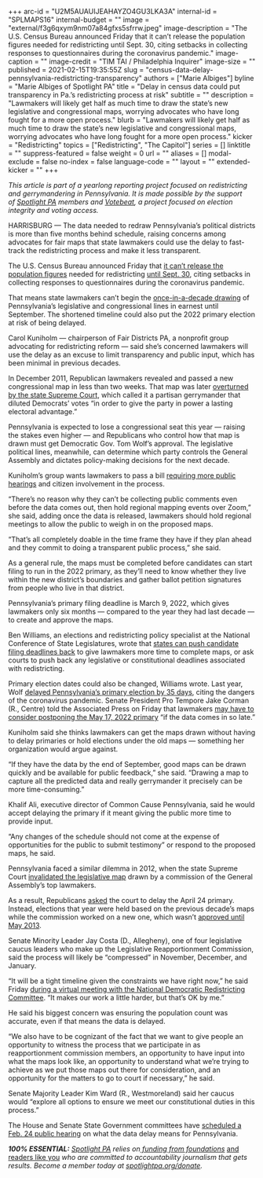 +++
arc-id = "U2M5AUAUIJEAHAYZO4GU3LKA3A"
internal-id = "SPLMAPS16"
internal-budget = ""
image = "external/f3g6qxym9nm07a84gfxs5sfrrw.jpeg"
image-description = "The U.S. Census Bureau announced Friday that it can’t release the population figures needed for redistricting until Sept. 30, citing setbacks in collecting responses to questionnaires during the coronavirus pandemic."
image-caption = ""
image-credit = "TIM TAI / Philadelphia Inquirer"
image-size = ""
published = 2021-02-15T19:35:55Z
slug = "census-data-delay-pennsylvania-redistricting-transparency"
authors = ["Marie Albiges"]
byline = "Marie Albiges of Spotlight PA"
title = "Delay in census data could put transparency in Pa.’s redistricting process at risk"
subtitle = ""
description = "Lawmakers will likely get half as much time to draw the state’s new legislative and congressional maps, worrying advocates who have long fought for a more open process."
blurb = "Lawmakers will likely get half as much time to draw the state’s new legislative and congressional maps, worrying advocates who have long fought for a more open process."
kicker = "Redistricting"
topics = ["Redistricting", "The Capitol"]
series = []
linktitle = ""
suppress-featured = false
weight = 0
url = ""
aliases = []
modal-exclude = false
no-index = false
language-code = ""
layout = ""
extended-kicker = ""
+++

<i>This article is part of a yearlong reporting project focused on redistricting and gerrymandering in Pennsylvania. It is made possible by the support of&nbsp;</i><a href="https://www.spotlightpa.org/"><i>Spotlight PA</i></a><i>&nbsp;members and&nbsp;</i><a href="https://votebeat.org/"><i>Votebeat</i></a><i>, a project focused on election integrity and voting access.</i>

HARRISBURG — The data needed to redraw Pennsylvania’s political districts is more than five months behind schedule, raising concerns among advocates for fair maps that state lawmakers could use the delay to fast-track the redistricting process and make it less transparent.

The U.S. Census Bureau announced Friday that <a href="https://www.inquirer.com/wires/ap/census-no-redistricting-data-until-end-september-20210212.html">it can’t release the population figures</a> needed for redistricting <a href="https://2020census.gov/en/news-events/press-releases/statement-redistricting-data-timeline.html">until Sept. 30</a>, citing setbacks in collecting responses to questionnaires during the coronavirus pandemic.

That means state lawmakers can’t begin the <a href="https://www.spotlightpa.org/news/2021/01/pennsylvania-redistricting-gerrymandering-2021-explainer/">once-in-a-decade drawing</a> of Pennsylvania’s legislative and congressional lines in earnest until September. The shortened timeline could also put the 2022 primary election at risk of being delayed.

Carol Kuniholm — chairperson of Fair Districts PA, a nonprofit group advocating for redistricting reform — said she’s concerned lawmakers will use the delay as an excuse to limit transparency and public input, which has been minimal in previous decades.

In December 2011, Republican lawmakers revealed and passed a new congressional map in less than two weeks. That map was later <a href="http://www.philly.com/philly/news/pa-supreme-court-strikes-down-congressional-map-as-unconstitutional-orders-change-before-may-primary-20180122.html">overturned by the state Supreme Court</a>, which called it a partisan gerrymander that diluted Democrats’ votes “in order to give the party in power a lasting electoral advantage.”

<script src="https://www.spotlightpa.org/embed.js" async></script><div data-spl-embed-version="1" data-spl-src="https://www.spotlightpa.org/embeds/newsletter/"></div>

Pennsylvania is expected to lose a congressional seat this year — raising the stakes even higher — and Republicans who control how that map is drawn must get Democratic Gov. Tom Wolf’s approval. The legislative political lines, meanwhile, can determine which party controls the General Assembly and dictates policy-making decisions for the next decade.

Kuniholm’s group wants lawmakers to pass a bill <a href="https://www.spotlightpa.org/news/2020/09/pa-gerrymandering-redistricting-lawmakers-rules-transparency/" target=_blank>requiring more public hearings</a> and citizen involvement in the process.

“There’s no reason why they can’t be collecting public comments even before the data comes out, then hold regional mapping events over Zoom,” she said, adding once the data is released, lawmakers should hold regional meetings to allow the public to weigh in on the proposed maps.

“That’s all completely doable in the time frame they have if they plan ahead and they commit to doing a transparent public process,” she said.

As a general rule, the maps must be completed before candidates can start filing to run in the 2022 primary, as they’ll need to know whether they live within the new district’s boundaries and gather ballot petition signatures from people who live in that district.

Pennsylvania’s primary filing deadline is March 9, 2022, which gives lawmakers only six months — compared to the year they had last decade — to create and approve the maps.

Ben Williams, an elections and redistricting policy specialist at the National Conference of State Legislatures, wrote that <a href="https://www.ncsl.org/default.aspx?tabid=35897">states can push candidate filing deadlines back</a> to give lawmakers more time to complete maps, or ask courts to push back any legislative or constitutional deadlines associated with redistricting.

Primary election dates could also be changed, Williams wrote. Last year, Wolf <a href="https://www.governor.pa.gov/newsroom/gov-wolf-signs-covid-19-response-bills-to-bolster-health-care-system-workers-and-education-and-reschedule-the-primary-election/">delayed Pennsylvania’s primary election by 35 days</a>, citing the dangers of the coronavirus pandemic. Senate President Pro Tempore Jake Corman (R., Centre) told the Associated Press on Friday that lawmakers <a href="https://apnews.com/article/primary-elections-pennsylvania-elections-census-2020-house-elections-9c91a3caf8d761ede5bb456c6898e539" target=_blank>may have to consider postponing the May 17, 2022 primary</a> “if the data comes in so late.”

Kuniholm said she thinks lawmakers can get the maps drawn without having to delay primaries or hold elections under the old maps — something her organization would argue against.

“If they have the data by the end of September, good maps can be drawn quickly and be available for public feedback,” she said. “Drawing a map to capture all the predicted data and really gerrymander it precisely can be more time-consuming.”

Khalif Ali, executive director of Common Cause Pennsylvania, said he would accept delaying the primary if it meant giving the public more time to provide input.

“Any changes of the schedule should not come at the expense of opportunities for the public to submit testimony” or respond to the proposed maps, he said.

Pennsylvania faced a similar dilemma in 2012, when the state Supreme Court <a href="https://www.post-gazette.com/news/state/2012/01/26/Pa-Supreme-Court-tosses-out-redrawn-legislative-districts/stories/201201260325?pgpageversion=pgevoke">invalidated the legislative map</a> drawn by a commission of the General Assembly’s top lawmakers.

As a result, Republicans <a href="https://www.inquirer.com/philly/news/politics/20120206_Democrats_would_fight_delay_in_Pa__primaries.html">asked</a> the court to delay the April 24 primary. Instead, elections that year were held based on the previous decade’s maps while the commission worked on a new one, which wasn’t <a href="https://www.inquirer.com/philly/news/politics/20130509_Pa__high_court_OKs_revised_legislative_map.html">approved until May 2013</a>.

Senate Minority Leader Jay Costa (D., Allegheny), one of four legislative caucus leaders who make up the Legislative Reapportionment Commission, said the process will likely be “compressed” in November, December, and January.

<script src="https://www.spotlightpa.org/embed.js" async></script><div data-spl-embed-version="1" data-spl-src="https://www.spotlightpa.org/embeds/donate/?teaser_text=Spotlight%20PA%20provides%20essential%2C%20public-service%20journalism%20thanks%20to%20readers%20like%20you.%20Help%20us%20continue%20that%20work."></div>

“It will be a tight timeline given the constraints we have right now,” he said Friday <a href="https://www.facebook.com/DemRedistrict/videos/3685815738181555/">during a virtual meeting with the National Democratic Redistricting Committee</a>. “It makes our work a little harder, but that’s OK by me.”

He said his biggest concern was ensuring the population count was accurate, even if that means the data is delayed.

“We also have to be cognizant of the fact that we want to give people an opportunity to witness the process that we participate in as reapportionment commission members, an opportunity to have input into what the maps look like, an opportunity to understand what we’re trying to achieve as we put those maps out there for consideration, and an opportunity for the matters to go to court if necessary,” he said.

Senate Majority Leader Kim Ward (R., Westmoreland) said her caucus would “explore all options to ensure we meet our constitutional duties in this process.”

The House and Senate State Government committees have <a href="https://www.legis.state.pa.us/cfdocs/cteeInfo/Index.cfm?CteeBody=H&Code=36">scheduled a Feb. 24 public hearing</a> on what the data delay means for Pennsylvania.

<i><b>100% ESSENTIAL:</b></i><i> </i><a href="https://www.spotlightpa.org/"><i>Spotlight PA</i></a><i> relies on</i><a href="https://www.spotlightpa.org/support"><i> funding from foundations</i></a><i> </i><a href="https://www.spotlightpa.org/support">and readers like you</a><i> who are committed to accountability journalism that gets results. Become a member today at </i><a href="http://checkout.fundjournalism.org/memberform?org_id=spotlightpa&campaign=701f4000000TVuIAAW"><i>spotlightpa.org/donate</i></a><i>.</i>
